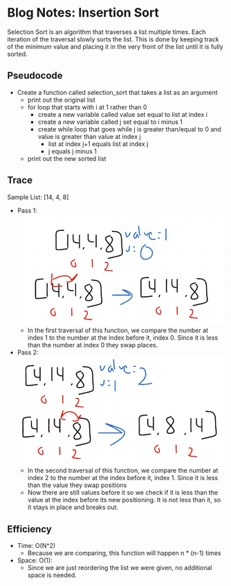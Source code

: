 # Blog Notes: Insertion Sort
Selection Sort is an algorithm that traverses a list multiple times. Each iteration of the traversal slowly
sorts the list. This is done by keeping track of the minimum value and placing it in the very front of the
list until it is fully sorted.

## Pseudocode
* Create a function called selection_sort that takes a list as an argument
  * print out the original list
  * for loop that starts with i at 1 rather than 0
    * create a new variable called value set equal to list at index i
    * create a new variable called j set equal to i minus 1
    * create while loop that goes while j is greater than/equal to 0 and value is greater than value at index j
      * list at index j+1 equals list at index j
      * j equals j minus 1
  * print out the new sorted list

## Trace
Sample List: [14, 4, 8]

* Pass 1:
![Pass 1](part1.png)
  * In the first traversal of this function, we compare the number at index 1 to the number at the index before it, index 0. Since it is less than the number at index 0 they swap places.
* Pass 2:
![Pass 2](part2.png)
  * In the second traversal of this function, we compare the number at index 2 to the number at the index before it, index 1. Since it is less than the value they swap positions
  * Now there are still values before it so we check if it is less than the value at the index before its new positioning. It is not less than it, so it stays in place and breaks out.

## Efficiency
* Time: O(N^2)
  * Because we are comparing, this function will happen n * (n-1) times
* Space: O(1):
  * Since we are just reordering the list we were given, no additional space is needed.
